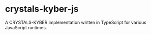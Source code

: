 # crystals-kyber-js

A CRYSTALS-KYBER implementation written in TypeScript for various JavaScript
runtimes.
